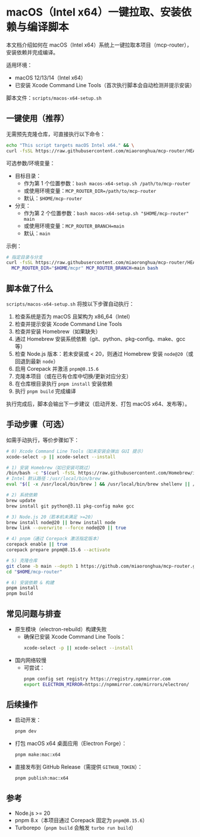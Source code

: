 # macOS（Intel x64）一键拉取、安装依赖与编译脚本

本文档介绍如何在 macOS（Intel x64）系统上一键拉取本项目（mcp-router），安装依赖并完成编译。

适用环境：
- macOS 12/13/14（Intel x64）
- 已安装 Xcode Command Line Tools（首次执行脚本会自动检测并提示安装）

脚本文件：`scripts/macos-x64-setup.sh`

## 一键使用（推荐）

无需预先克隆仓库，可直接执行以下命令：

```bash
echo "This script targets macOS Intel x64." && \
curl -fsSL https://raw.githubusercontent.com/miaoronghua/mcp-router/HEAD/scripts/macos-x64-setup.sh | bash
```

可选参数/环境变量：
- 目标目录：
  - 作为第 1 个位置参数：`bash macos-x64-setup.sh /path/to/mcp-router`
  - 或使用环境变量：`MCP_ROUTER_DIR=/path/to/mcp-router`
  - 默认：`$HOME/mcp-router`
- 分支：
  - 作为第 2 个位置参数：`bash macos-x64-setup.sh "$HOME/mcp-router" main`
  - 或使用环境变量：`MCP_ROUTER_BRANCH=main`
  - 默认：`main`

示例：
```bash
# 指定目录与分支
curl -fsSL https://raw.githubusercontent.com/miaoronghua/mcp-router/HEAD/scripts/macos-x64-setup.sh | \
  MCP_ROUTER_DIR="$HOME/mcpr" MCP_ROUTER_BRANCH=main bash
```

## 脚本做了什么

`scripts/macos-x64-setup.sh` 将按以下步骤自动执行：
1. 检查系统是否为 macOS 且架构为 x86_64（Intel）
2. 检查并提示安装 Xcode Command Line Tools
3. 检查并安装 Homebrew（如果缺失）
4. 通过 Homebrew 安装系统依赖（git、python、pkg-config、make、gcc 等）
5. 检查 Node.js 版本：若未安装或 < 20，则通过 Homebrew 安装 `node@20`（或回退到最新 `node`）
6. 启用 Corepack 并激活 `pnpm@8.15.6`
7. 克隆本项目（或在已有仓库中切换/更新对应分支）
8. 在仓库根目录执行 `pnpm install` 安装依赖
9. 执行 `pnpm build` 完成编译

执行完成后，脚本会输出下一步建议（启动开发、打包 macOS x64、发布等）。

## 手动步骤（可选）

如需手动执行，等价步骤如下：
```bash
# 0) Xcode Command Line Tools（如未安装会弹出 GUI 提示）
xcode-select -p || xcode-select --install

# 1) 安装 Homebrew（如已安装可跳过）
/bin/bash -c "$(curl -fsSL https://raw.githubusercontent.com/Homebrew/install/HEAD/install.sh)"
# Intel 默认路径：/usr/local/bin/brew
eval "$([ -x /usr/local/bin/brew ] && /usr/local/bin/brew shellenv || /opt/homebrew/bin/brew shellenv)"

# 2) 系统依赖
brew update
brew install git python@3.11 pkg-config make gcc

# 3) Node.js 20（若本机未满足 >=20）
brew install node@20 || brew install node
brew link --overwrite --force node@20 || true

# 4) pnpm（通过 Corepack 激活指定版本）
corepack enable || true
corepack prepare pnpm@8.15.6 --activate

# 5) 克隆仓库
git clone -b main --depth 1 https://github.com/miaoronghua/mcp-router.git "$HOME/mcp-router"
cd "$HOME/mcp-router"

# 6) 安装依赖 & 构建
pnpm install
pnpm build
```

## 常见问题与排查

- 原生模块（electron-rebuild）构建失败
  - 确保已安装 Xcode Command Line Tools：
    ```bash
    xcode-select -p || xcode-select --install
    ```
- 国内网络较慢
  - 可尝试：
    ```bash
    pnpm config set registry https://registry.npmmirror.com
    export ELECTRON_MIRROR=https://npmmirror.com/mirrors/electron/
    ```

## 后续操作

- 启动开发：
  ```bash
  pnpm dev
  ```
- 打包 macOS x64 桌面应用（Electron Forge）：
  ```bash
  pnpm make:mac:x64
  ```
- 直接发布到 GitHub Release（需提供 `GITHUB_TOKEN`）：
  ```bash
  pnpm publish:mac:x64
  ```

## 参考
- Node.js >= 20
- pnpm 8.x（本项目通过 Corepack 固定为 `pnpm@8.15.6`）
- Turborepo（`pnpm build` 会触发 `turbo run build`）
